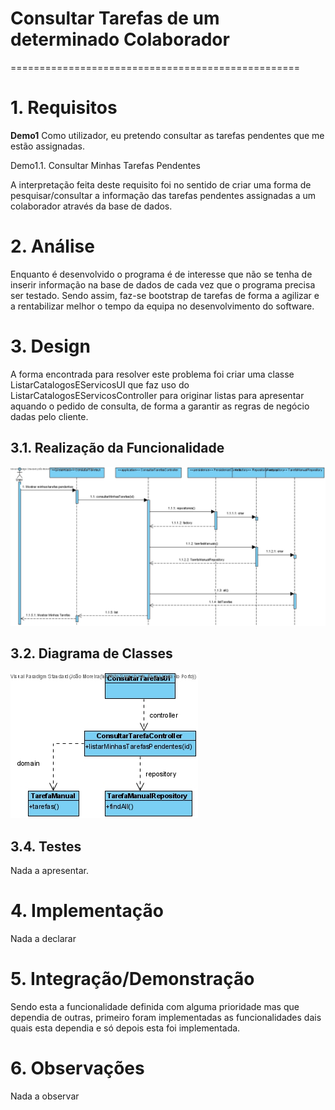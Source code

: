 # Consultar Tarefas de um determinado Colaborador
==================================================


# 1. Requisitos

**Demo1**
Como utilizador, eu pretendo consultar as tarefas pendentes que me estão assignadas.

Demo1.1. Consultar Minhas Tarefas Pendentes

A interpretação feita deste requisito foi no sentido de criar uma forma de pesquisar/consultar a informação das tarefas pendentes assignadas a um colaborador através da base de dados.

# 2. Análise

Enquanto é desenvolvido o programa é de interesse que não se tenha de inserir informação na base de dados de cada vez que o programa precisa ser testado. Sendo assim, faz-se bootstrap de tarefas de forma a agilizar e a rentabilizar melhor o tempo da equipa no desenvolvimento do software.

# 3. Design

A forma encontrada para resolver este problema foi criar uma classe ListarCatalogosEServicosUI que faz uso do ListarCatalogosEServicosController para originar listas para apresentar aquando o pedido de consulta, de forma a garantir as regras de negócio dadas pelo cliente.

## 3.1. Realização da Funcionalidade

![ConsultarMinhasTarefas_SD](ConsultarMinhasTarefas_SD.jpg)

## 3.2. Diagrama de Classes

![ConsultarMinhasTarefas_CD](ConsultarMinhasTarefas_CD.jpg)

## 3.4. Testes 

Nada a apresentar.

# 4. Implementação

Nada a declarar

# 5. Integração/Demonstração

Sendo esta a funcionalidade definida com alguma prioridade mas que dependia de outras, primeiro foram implementadas as funcionalidades dais quais esta dependia e só depois esta foi implementada.

# 6. Observações

Nada a observar